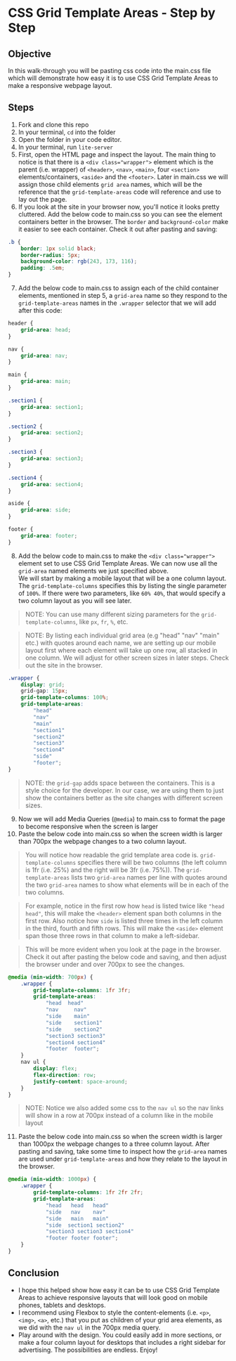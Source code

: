 # CSS Grid Template Areas - Step by Step

## Objective
In this walk-through you will be pasting css code into the main.css file which will demonstrate how easy it is to use CSS Grid Template Areas to make a responsive webpage layout.

## Steps
1. Fork and clone this repo
2. In your terminal, `cd` into the folder
3. Open the folder in your code editor. 
4. In your terminal, run `lite-server`
5. First, open the HTML page and inspect the layout. The main thing to notice is that there is a `<div class="wrapper">` element which is the parent (i.e. wrapper) of `<header>`, `<nav>`, `<main>`, four `<section>` elements/containers, `<aside>` and the `<footer>`. Later in main.css we will assign those child elements `grid area` names, which will be the reference that the `grid-template-areas` code will reference and use to lay out the page.
6. If you look at the site in your browser now, you'll notice it looks pretty cluttered. Add the below code to main.css so you can see the element containers better in the browser. The `border` and `background-color` make it easier to see each container. Check it out after pasting and saving:
```css
.b {
    border: 1px solid black;
    border-radius: 5px;
    background-color: rgb(243, 173, 116);
    padding: .5em;
}
```
7. Add the below code to main.css to assign each of the child container elements, mentioned in step 5, a `grid-area` name so they respond to the `grid-template-areas` names in the `.wrapper` selector that we will add after this code:
```css
header {
    grid-area: head;
}

nav {
    grid-area: nav;
}

main {
    grid-area: main;
}

.section1 {
    grid-area: section1;
}

.section2 {
    grid-area: section2;
}

.section3 {
    grid-area: section3;
}

.section4 {
    grid-area: section4;
}

aside {
    grid-area: side;
}

footer {
    grid-area: footer;
}
```
8. Add the below code to main.css to make the `<div class="wrapper">` element set to use CSS Grid Template Areas. We can now use all the `grid-area` named elements we just specified above.  
We will start by making a mobile layout that will be a one column layout. The `grid-template-columns` specifies this by listing the single parameter of `100%`. If there were two parameters, like `60% 40%`, that would specify a two column layout as you will see later.
> NOTE: You can use many different sizing parameters for the  `grid-template-columns`, like `px`, `fr`, `%`, etc.  

> NOTE: By listing each individual grid area (e.g "head" "nav" "main" etc.) with quotes around each name, we are setting up our mobile layout first where each element will take up one row, all stacked in one column. We will adjust for other screen sizes in later steps. Check out the site in the browser.
```css
.wrapper {
    display: grid;
    grid-gap: 15px;
    grid-template-columns: 100%;
    grid-template-areas: 
        "head" 
        "nav" 
        "main" 
        "section1" 
        "section2" 
        "section3" 
        "section4" 
        "side" 
        "footer";
}
```
> NOTE: the `grid-gap` adds space between the containers. This is a style choice for the developer. In our case, we are using them to just show the containers better as the site changes with different screen sizes.
9. Now we will add Media Queries (`@media`) to main.css to format the page to become responsive when the screen is larger
10. Paste the below code into main.css so when the screen width is larger than 700px the webpage changes to a two column layout.  
>You will notice how readable the grid template area code is. `grid-template-columns` specifies there will be two columns (the left column is 1fr (i.e. 25%) and the right will be 3fr (i.e. 75%)). The `grid-template-areas` lists two `grid-area` names per line with quotes around the two `grid-area` names to show what elements will be in each of the two columns.  

>For example, notice in the first row how `head` is listed twice like `"head head"`, this will make the `<header>` element span both columns in the first row. Also notice how `side` is listed three times in the left column in the third, fourth and fifth rows. This will make the `<aside>` element span those three rows in that column to make a left-sidebar.  

>This will be more evident when you look at the page in the browser. Check it out after pasting the below code and saving, and then adjust the browser under and over 700px to see the changes.
```css
@media (min-width: 700px) {
    .wrapper {
        grid-template-columns: 1fr 3fr;
        grid-template-areas: 
            "head  head" 
            "nav     nav" 
            "side    main" 
            "side    section1" 
            "side    section2" 
            "section3 section3"
            "section4 section4"
            "footer  footer";
    }
    nav ul {
        display: flex;
        flex-direction: row;
        justify-content: space-around;
    }
}
```
> NOTE: Notice we also added some css to the `nav ul` so the nav links will show in a row at 700px instead of a column like in the mobile layout

11. Paste the below code into main.css so when the screen width is larger than 1000px the webpage changes to a three column layout. After pasting and saving, take some time to inspect how the `grid-area` names are used under `grid-template-areas` and how they relate to the layout in the browser.
```css
@media (min-width: 1000px) {
    .wrapper {
        grid-template-columns: 1fr 2fr 2fr;
        grid-template-areas: 
            "head   head   head" 
            "side   nav    nav" 
            "side   main   main" 
            "side  section1 section2"
            "section3 section3 section4" 
            "footer footer footer";
    }
}
```

## Conclusion
* I hope this helped show how easy it can be to use CSS Grid Template Areas to achieve responsive layouts that will look good on mobile phones, tablets and desktops.
* I recommend using Flexbox to style the content-elements (i.e. `<p>`, `<img>`, `<a>`, etc.) that you put as children of your grid area elements, as we did with the `nav ul` in the 700px media query. 
* Play around with the design. You could easily add in more sections, or make a four column layout for desktops that includes a right sidebar for advertising. The possibilities are endless. Enjoy!